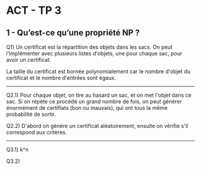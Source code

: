 # ACT - TP 3

## 1 -  Qu’est-ce qu’une propriété NP ?

Q1) Un certificat est la répartition des objets dans les sacs. On peut l'implémenter avec plusieurs listes d'objets, une pour chaque sac, pour avoir un certificat.

La taille du certificat est bornée polynomialement car le nombre d'objet du certificat et le nombre d'entrées sont égaux.

-----------------

Q2.1) Pour chaque objet, on tire au hasard un sac, et on met l'objet dans ce sac. Si on répète ce procédé un grand nombre de fois, on peut générer énormément de certifiats (bon ou mauvais), qui ont tous la même probabilité de sortir.

Q2.2) D'abord on génère un certificat aléatoirement, ensuite on vérifie s'il correspond aux critères.

-----------------

Q3.1) k^n

Q3.2)